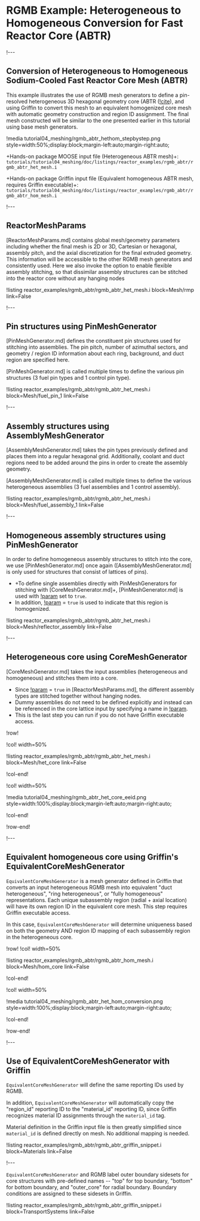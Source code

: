 # RGMB Example: Heterogeneous to Homogeneous Conversion for Fast Reactor Core (ABTR)

!---

## Conversion of Heterogeneous to Homogeneous Sodium-Cooled Fast Reactor Core Mesh (ABTR)

This example illustrates the use of RGMB mesh generators to define a pin-resolved heterogeneous 3D hexagonal geometry core (ABTR ([!cite](shemon2015abtr)), and using Griffin to convert this mesh to an equivalent homogenized core mesh with automatic geometry construction and region ID assignment. The final mesh constructed will be similar to the one presented earlier in this tutorial using base mesh generators.

!media tutorial04_meshing/rgmb_abtr_hethom_stepbystep.png
       style=width:50%;display:block;margin-left:auto;margin-right:auto;

+Hands-on package MOOSE input file (Heterogeneous ABTR mesh)+: `tutorials/tutorial04_meshing/doc/listings/reactor_examples/rgmb_abtr/rgmb_abtr_het_mesh.i`

+Hands-on package Griffin input file (Equivalent homogeneous ABTR mesh, requires Griffin executable)+: `tutorials/tutorial04_meshing/doc/listings/reactor_examples/rgmb_abtr/rgmb_abtr_hom_mesh.i`

!---

## ReactorMeshParams

[ReactorMeshParams.md] contains global mesh/geometry parameters including whether the final mesh is 2D or 3D, Cartesian or hexagonal, assembly pitch, and the axial discretization for the final extruded geometry. This information will be accessible to the other RGMB mesh generators and consistently used. Here we also invoke the option to enable flexible assembly stitching, so that dissimilar assembly structures can be stitched into the reactor core without any hanging nodes

!listing reactor_examples/rgmb_abtr/rgmb_abtr_het_mesh.i
         block=Mesh/rmp
         link=False

!---

## Pin structures using PinMeshGenerator

[PinMeshGenerator.md] defines the constituent pin structures used for stitching into assemblies. The pin pitch, number of azimuthal sectors, and geometry / region ID information about each ring, background, and duct region are specified here.

[PinMeshGenerator.md] is called multiple times to define the various pin structures (3 fuel pin types and 1 control pin type).

!listing reactor_examples/rgmb_abtr/rgmb_abtr_het_mesh.i
         block=Mesh/fuel_pin_1
         link=False

!---

## Assembly structures using AssemblyMeshGenerator

[AssemblyMeshGenerator.md] takes the pin types previously defined and places them into a regular hexagonal grid. Additionally, coolant and duct regions need to be added around the pins in order to create the assembly geometry.

[AssemblyMeshGenerator.md] is called multiple times to define the various heterogeneous assemblies (3 fuel assemblies and 1 control assembly).

!listing reactor_examples/rgmb_abtr/rgmb_abtr_het_mesh.i
         block=Mesh/fuel_assembly_1
         link=False

!---

## Homogeneous assembly structures using PinMeshGenerator

In order to define homogeneous assembly structures to stitch into the core, we use [PinMeshGenerator.md] once again ([AssemblyMeshGenerator.md] is only used for structures that consist of lattices of pins).

- +To define single assemblies directly with PinMeshGenerators for stitching with [CoreMeshGenerator.md]+, [PinMeshGenerator.md] is used with [!param](/Mesh/PinMeshGenerator/use_as_assembly) set to `true`.
- In addition, [!param](/Mesh/PinMeshGenerator/homogenized) = `true` is used to indicate that this region is homogenized.

!listing reactor_examples/rgmb_abtr/rgmb_abtr_het_mesh.i
         block=Mesh/reflector_assembly
         link=False

!---


## Heterogeneous core using CoreMeshGenerator

[CoreMeshGenerator.md] takes the input assemblies (heterogeneous and homogeneous) and stitches them into a core.

- Since [!param](/Mesh/ReactorMeshParams/flexible_assembly_stitching) = `true` in [ReactorMeshParams.md], the different assembly types are stitched together without hanging nodes.
- Dummy assemblies do not need to be defined explicitly and instead can be referenced in the core lattice input by specifying a name in [!param](/Mesh/CoreMeshGenerator/dummy_assembly_name).
- This is the last step you can run if you do not have Griffin executable access.

!row!

!col! width=50%

!listing reactor_examples/rgmb_abtr/rgmb_abtr_het_mesh.i
         block=Mesh/het_core
         link=False

!col-end!

!col! width=50%

!media tutorial04_meshing/rgmb_abtr_het_core_eeid.png
       style=width:100%;display:block;margin-left:auto;margin-right:auto;

!col-end!

!row-end!

!---

## Equivalent homogeneous core using Griffin's EquivalentCoreMeshGenerator

`EquivalentCoreMeshGenerator` is a mesh generator defined in Griffin that converts an input heterogeneous RGMB mesh into equivalent "duct heterogeneous", "ring heterogeneous", or "fully homogeneous" representations. Each unique subassembly region (radial + axial location) will have its own region ID in the equivalent core mesh. This step requires Griffin executable access.

In this case, `EquivalentCoreMeshGenerator` will determine uniqueness based on both the geometry AND region ID mapping of each subassembly region in the heterogeneous core.


!row!
!col! width=50%

!listing reactor_examples/rgmb_abtr/rgmb_abtr_hom_mesh.i
         block=Mesh/hom_core
         link=False

!col-end!

!col! width=50%

!media tutorial04_meshing/rgmb_abtr_het_hom_conversion.png
       style=width:100%;display:block;margin-left:auto;margin-right:auto;

!col-end!

!row-end!

!---

## Use of EquivalentCoreMeshGenerator with Griffin

`EquivalentCoreMeshGenerator` will define the same reporting IDs used by RGMB.

In addition, `EquivalentCoreMeshGenerator` will automatically copy the "region_id" reporting ID to the "material_id" reporting ID, since Griffin recognizes material ID assignments through the `material_id` tag.

Material definition in the Griffin input file is then greatly simplified since `material_id` is defined directly on mesh. No additional mapping is needed.

!listing reactor_examples/rgmb_abtr/rgmb_abtr_griffin_snippet.i
         block=Materials
         link=False

!---

`EquivalentCoreMeshGenerator` and RGMB label outer boundary sidesets for core structures with pre-defined names -- "top" for top boundary, "bottom" for bottom boundary, and "outer_core" for radial boundary. Boundary conditions are assigned to these sidesets in Griffin.

!listing reactor_examples/rgmb_abtr/rgmb_abtr_griffin_snippet.i
         block=TransportSystems
         link=False

